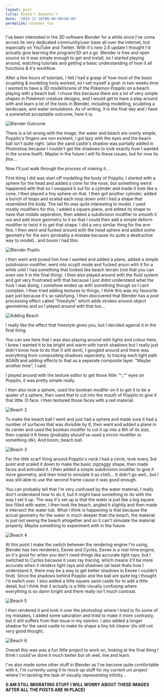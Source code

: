 ```yaml
---
layout: post
title: Blend'r Adventu'r
date: '2019-11-10T00:00:00+00:00'
permalink: blender_fun
---
```

I've been interested in the 3D software Blender for a while since I've come across its very dedicated community/user base all over the internet, but especially on YouTube and Twitter. With it's new 2.8 update I thought I'd actually give learning the program/3D art a go. Blender is free and open source so it was simple enough to get and install, so I started playing around, watching tutorials and getting a basic understanding of how it all functions & it's workflow. 

After a few hours of tutorials, I felt I had a grasp of how most of the basic scuplting & modeling tools worked, so I set myself a goal: in two weeks time I wanted to have a 3D model/scene of the Pokémon Popplio on a beach playing with a beach ball. I chose this because there are a lot of very simple shapes in Pokémon creature designs, and I would get to have a play around with and learn a lot of the tools in Blender, including modelling, sculpting a landscape, and water simulations. As of writing, it is the final day and I have a *somewhat* acceptable outcome, here it is: 


![Blender Outcome](/assets/posts/blendr_outcome.png)

There is a lot wrong with the image, the water and beach are overly simple, Popplio's fingers are non existent, I got lazy with the eyes and the beach ball isn't quite right. (also the sand castle's shadow was partially added in Photoshop because I couldn't get the shadows to look exactly how I wanted in the scene itself). Maybe in the future I will fix these issues, but for now its *fine*... 

Now I'll just walk through the process of making it... 

First thing I did was start off modelling the body of Popplio, I started with a sphere for the head and added a cone for the nose, but something weird happened with that so I swapped it out for a cylinder and made it look like a cone, I then placed a tiny sphere on that. I then got another cylinder, added a bunch of loops and scaled each loop down until I had a shape that resembled the body. 
The tail fin was quite interesting to model, I used mostly modifiers for this, I added a square plane, and edited its shape to have that middle seperation, then added a subdivision modifier to smooth it out and add more geometry to it so that I could then add a simple deform modifier to twist it to get that shape. I did a very similar thing for the arm fins. I then went and fucked around with the head sphere and added some geometry for the ears (probably a mistake because its quite a destructive way to model).. and boom I had this: 

![Blender Poplio](/assets/posts/blendr_poplio.png)

I then went and posed him how I wanted and added a plane, added a simple subdivision modifier, went into scuplt mode and fucked aroun with it for a while until I had something that looked like beach terrain (not that you can even see it in the final thing). I then also played around with the fluid system and got very frustrated with that because I just didnt understand what the fuck I was doing, I somehow ended up with something though so I cant complain. 
I then tried adding textures to things, I think this was my favourite part just because it's so satisfying, I then discovered that Blender has a post processing effect called "freestyle" which adds strokes around object geometries and so I played around with that too... 

![Adding Beach](/assets/posts/blendr_alphabeach.png)

I really like the effect that freestyle gives you, but I decided against it in the final thing.

You can see here that I was also playing around with lights and colour here, I knew I wanted it to be bright and warm with harsh shadows but I really just didn't know how to do that (I still dont), I googled around and there was everything from compositing shadows seperately, to tracing each light path AGAIN and adding effects to that as a seperate composite layer. "Maybe another time", I said. 

I played around with the texture editor to get those little "^_^" eyes on Popplio, it was pretty simple really. 

I then also took a sphere, used the boolean modifer on it to get it to be a quater of a sphere, then used that to cut into the mouth of Popplio to give it that little :D face. I then textured those faces with a red material.

![Beach 2](assets/posts/blendr_beach2.png)

To make the beach ball I went and just had a sphere and made sure it had a number of surfaces that was divisible by 6, then went and added a plane in its center and used the boolean modifer to cut it up into a 6th of its size, then copied it 6 times (probably should've used a mirror modifier or something idk). And boom, beach ball.

![Beach 3](assets/posts/blendr_beach3.png)

For the little scarf thing around Popplio's neck I had a circle, took every 3rd point and scaled it down to make the basic zigzaggy shape, then made faces and extruded it. I then added a simple subdivision modifier to give it more geometry, and then tried to simulate it as cloth... It didn't go well., but I was still able to use the second frame cause it was good enough. 

You can probably tell that I'm very confused by the water material, I really don't understand how to do it, but it might have something to do with the way I set it up. The way it's set up is that the water is just like a big square box filled with water, I then took the beach, angled it slightly and then made it intersect the water tub. What I think is happening is that because the actual geometry for the water is much deeper than the beach, the material is just not seeing the beach altogether and so it can't simulate the material properly. Maybe something to experiment with in the future. 

![Beach 4](assets/posts/blendr_beach4.png)

At this point I make the switch between the rendering engine I'm using, Blender has two renderers, Eevee and Cycles, Eevee is a real-time engine, so it's good for when you don't need things like accurate light rays, but I switched to Cycles because it uses ray tracing, which means it'll be more accurate when it renders light rays and shadows (at least thats how I understand it, there may be a way to get better shadows in Eevee I couldn't find). Since the shadows behind Popplio and the ball are quite big I thought I'd switch over. I also added a little square sand castle for to add a little detail, but I think that it actually is a little visually confusing where everything is so damn bright and there really isn't much contrast. 

![Beach 5](assets/posts/blendr_beach5.png)

I then rendered it and took it over the photoshop where I tried to fix some of my mistakes, I added some saturation and tried to make it more contrasty, but it still suffers from that issue in my opinion. I also added a longer shadow for the sand castle to make its shape a tiny bit clearer (its still not very good though).

![Beach 6](assets/posts/blendr_beach6.png)

Overall this was was a fun little project to work on, looking at the final thing I think I could've done it much better but oh well, live and learn. 

I've also made some other stuff in Blender as I've become quite comfortable with it, I'm currently using it to mock up stuff for my current uni project where I'm tackling the task of visually representing infinity...

**(I AM STILL MIGRATING STUFF I WILL WORRY ABOUT THESE IMAGES AFTER ALL THE POSTS ARE IN PLACE)**
